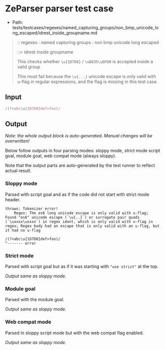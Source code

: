# ZeParser parser test case

- Path: tests/testcases/regexes/named_capturing_groups/non_bmp_unicode_long_escaped/idrest_inside_groupname.md

> :: regexes : named capturing groups : non bmp unicode long escaped
>
> ::> idrest inside groupname
>
> This checks whether `\u{1D7D0}` / `\uD835\uDFD0` is accepted inside a valid group
>
> This must fail because the `\u{...}` unicode escape is only valid with u-flag in regular expressions, and the flag is missing in this test case.

## Input

`````js
/(?<abc\u{1D7D0}def>foo)/
`````

## Output

_Note: the whole output block is auto-generated. Manual changes will be overwritten!_

Below follow outputs in four parsing modes: sloppy mode, strict mode script goal, module goal, web compat mode (always sloppy).

Note that the output parts are auto-generated by the test runner to reflect actual result.

### Sloppy mode

Parsed with script goal and as if the code did not start with strict mode header.

`````
throws: Tokenizer error!
    Regex: The es6 long unicode escape is only valid with u-flag; Found "es6" unicode escape (`\u{..}`) or surrogate pair quads (`\uxxxx\uxxxx`) in regex ident, which is only valid with u-flag in regex; Regex body had an escape that is only valid with an u-flag, but it had no u-flag

/(?<abc\u{1D7D0}def>foo)/
^------- error
`````

### Strict mode

Parsed with script goal but as if it was starting with `"use strict"` at the top.

_Output same as sloppy mode._

### Module goal

Parsed with the module goal.

_Output same as sloppy mode._

### Web compat mode

Parsed in sloppy script mode but with the web compat flag enabled.

_Output same as sloppy mode._
